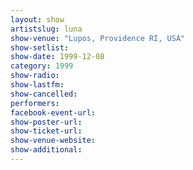 ```yaml
---
layout: show
artistslug: luna
show-venue: "Lupos, Providence RI, USA"
show-setlist: 
show-date: 1999-12-08
category: 1999
show-radio: 
show-lastfm: 
show-cancelled: 
performers: 
facebook-event-url: 
show-poster-url: 
show-ticket-url: 
show-venue-website: 
show-additional: 
---
```


